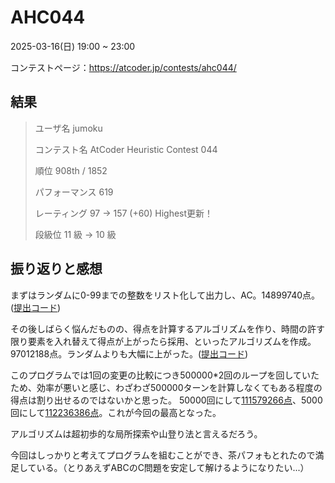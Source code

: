 # AHC044
2025-03-16(日) 19:00 ~ 23:00

コンテストページ：https://atcoder.jp/contests/ahc044/

## 結果

>ユーザ名	jumoku
>
>コンテスト名	AtCoder Heuristic Contest 044
>
>順位	908th / 1852
>
>パフォーマンス	619
>
>レーティング	97 → 157 (+60) Highest更新！
>
>段級位	11 級 → 10 級

## 振り返りと感想

まずはランダムに0-99までの整数をリスト化して出力し、AC。14899740点。([提出コード](https://atcoder.jp/contests/ahc044/submissions/63879798))

その後しばらく悩んだものの、得点を計算するアルゴリズムを作り、時間の許す限り要素を入れ替えて得点が上がったら採用、といったアルゴリズムを作成。97012188点。ランダムよりも大幅に上がった。([提出コード](https://atcoder.jp/contests/ahc044/submissions/63887591))

このプログラムでは1回の変更の比較につき500000*2回のループを回していたため、効率が悪いと感じ、わざわざ500000ターンを計算しなくてもある程度の得点は割り出せるのではないかと思った。
50000回にして[111579266点](https://atcoder.jp/contests/ahc044/submissions/63890043)、5000回にして[112236386点](https://atcoder.jp/contests/ahc044/submissions/63892083)。これが今回の最高となった。

アルゴリズムは超初歩的な局所探索や山登り法と言えるだろう。

今回はしっかりと考えてプログラムを組むことができ、茶パフォもとれたので満足している。（とりあえずABCのC問題を安定して解けるようになりたい...）
